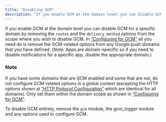 ```yaml
---
title: "Disabling GCM"
description: "If you enable GCM at the domain level you can disable GCM for a specific domain by removing the routes and the delivery method options from the scope where you wish to disable GCM In Example 7 1 Configuring for GCM all you need do is remove the GCM related..."
---
```


If you enable GCM at the domain level you can disable GCM for a specific domain by removing the `routes` and the `delivery_method` options from the scope where you wish to disable GCM. In [“Configuring for GCM”](/momentum/3/3-push/push-gcm-using#push.gcm.configuring.gcm) all you need do is remove the GCM-related options from any Google push domains that you have defined. (*Note*: Apps are domain-specific so if you need to disable notifications for a specific app, disable the appropriate domain.)

### Note

If you have some domains that are GCM enabled and some that are not, do not configure GCM-related options in a global context (excepting the HTTP options shown at [“HTTP Protocol Configuration”](/momentum/3/3-push/push-gcm-other-options#push.gcm.http.options) which are identical for all domains). Only set them within the domain scope as shown in [“Configuring for GCM”](/momentum/3/3-push/push-gcm-using#push.gcm.configuring.gcm).

To disable GCM entirely, remove the `gcm` module, the gcm_logger module and any options used to configure GCM.